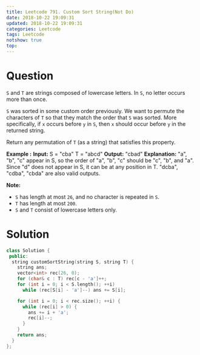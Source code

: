 ```yaml
---
title: Leetcode 791. Custom Sort String(Not Do)
date: 2018-10-22 19:09:31
updated: 2018-10-22 19:09:31
categories: Leetcode
tags: Leetcode
notshow: true
top:
---
```


# Question

`S`  and  `T`  are strings composed of lowercase letters. In  `S`, no letter occurs more than once.

`S`  was sorted in some custom order previously. We want to permute the characters of  `T`  so that they match the order that  `S`  was sorted. More specifically, if  `x`  occurs before  `y`  in  `S`, then  `x`  should occur before  `y`  in the returned string.

Return any permutation of  `T`  (as a string) that satisfies this property.

**Example :**
**Input:** 
S = "cba"
T = "abcd"
**Output:** "cbad"
**Explanation:** 
"a", "b", "c" appear in S, so the order of "a", "b", "c" should be "c", "b", and "a". 
Since "d" does not appear in S, it can be at any position in T. "dcba", "cdba", "cbda" are also valid outputs.

**Note:**

- `S`  has length at most  `26`, and no character is repeated in  `S`.
- `T`  has length at most  `200`.
- `S`  and  `T`  consist of lowercase letters only.

<!--more-->

# Solution

```cpp
class Solution {
 public:
  string customSortString(string S, string T) {
    string ans;
    vector<int> rec(26, 0);
    for (char& c : T) rec[c - 'a']++;
    for (int i = 0; i < S.length(); ++i)
      while (rec[S[i] - 'a']--) ans += S[i];

    for (int i = 0; i < rec.size(); ++i) {
      while (rec[i] > 0) {
        ans += i + 'a';
        rec[i]--;
      }
    }
    return ans;
  }
};
```